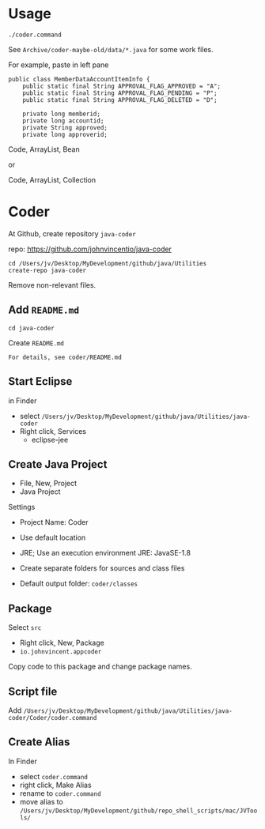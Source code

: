 
# Usage

```
./coder.command
```

See `Archive/coder-maybe-old/data/*.java` for some work files.

For example, paste in left pane

```
public class MemberDataAccountItemInfo {
	public static final String APPROVAL_FLAG_APPROVED = "A";
	public static final String APPROVAL_FLAG_PENDING = "P";
	public static final String APPROVAL_FLAG_DELETED = "D";

	private long memberid;
	private long accountid;
	private String approved;
	private long approverid;
```

Code, ArrayList, Bean

or

Code, ArrayList, Collection

# Coder

At Github, create repository `java-coder`

repo: https://github.com/johnvincentio/java-coder

```
cd /Users/jv/Desktop/MyDevelopment/github/java/Utilities
create-repo java-coder
```

Remove non-relevant files.

## Add `README.md`

```
cd java-coder
```

Create `README.md`

```
For details, see coder/README.md
```

## Start Eclipse

in Finder

* select `/Users/jv/Desktop/MyDevelopment/github/java/Utilities/java-coder`
* Right click, Services
  * eclipse-jee

## Create Java Project

* File, New, Project
* Java Project

Settings

* Project Name: Coder
* Use default location
* JRE; Use an execution environment JRE: JavaSE-1.8
* Create separate folders for sources and class files

* Default output folder: `coder/classes`

## Package

Select `src`

* Right click, New, Package
* `io.johnvincent.appcoder`

Copy code to this package and change package names.

## Script file

Add `/Users/jv/Desktop/MyDevelopment/github/java/Utilities/java-coder/Coder/coder.command`

## Create Alias

In Finder

* select `coder.command`
* right click, Make Alias
* rename to `coder.command`
* move alias to `/Users/jv/Desktop/MyDevelopment/github/repo_shell_scripts/mac/JVTools/`


